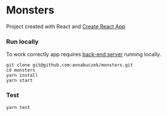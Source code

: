 # Monsters

Project created with React and [Create React App](https://github.com/facebook/create-react-app)

### Run locally

To work correctly app requires [back-end server](https://github.com/codequest-eu/monsters-api) running locally.

```
git clone git@github.com:annabuczek/monsters.git
cd monsters
yarn install
yarn start
```

### Test

```
yarn test
```
